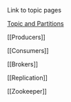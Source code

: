 Link to topic pages

[Topic and Partitions](Topic%20and%20Partitions.md)

[[Producers]]

[[Consumers]]

[[Brokers]]

[[Replication]]

[[Zookeeper]]